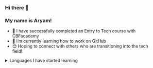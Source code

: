 ### Hi there 👋
### My name is Aryam!

- 🔭 I have successfully completed an Entry to Tech course with CBFacademy
- 🌱 I’m currently learning how to work on GitHub
- :blush: Hoping to connect with others who are transitioning into the tech field!

<details>
<summary>Languages I have started learning</summary>

|      | Languages |
|-----:|-----------|
|     1| Python    |
|     2| Java      |

</details>
